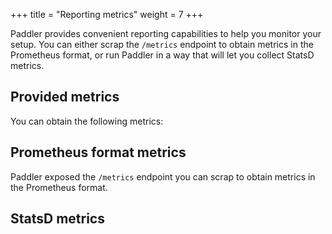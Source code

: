 +++
title = "Reporting metrics"
weight = 7
+++

Paddler provides convenient reporting capabilities to help you monitor your setup. You can either scrap the `/metrics` endpoint to obtain metrics in the Prometheus format, or run Paddler in a way that will let you collect StatsD metrics.

## Provided metrics

You can obtain the following metrics:


## Prometheus format metrics

Paddler exposed the `/metrics` endpoint you can scrap to obtain metrics in the Prometheus format. 

## StatsD metrics
